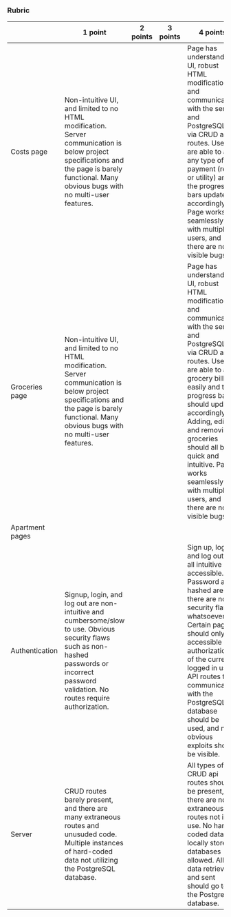 ### Rubric

|                 | 1 point                                                                                                                                                                                         | 2 points | 3 points | 4 points                                                                                                                                                                                                                                                                                                                                                                        |
|-----------------|-------------------------------------------------------------------------------------------------------------------------------------------------------------------------------------------------|----------|----------|---------------------------------------------------------------------------------------------------------------------------------------------------------------------------------------------------------------------------------------------------------------------------------------------------------------------------------------------------------------------------------|
| Costs page      | Non-intuitive UI, and limited to no HTML modification. Server communication is below project specifications and the page is barely functional. Many obvious bugs with no multi-user features.   |          |          | Page has understandable UI, robust HTML modification, and communicates with the server and PostgreSQL db via CRUD api routes. Users are able to add any type of payment (rent or utility) and the progress bars update accordingly. Page works seamlessly with multiple users, and there are no visible bugs.                                                                   |
| Groceries page  | Non-intuitive UI, and limited to no HTML modification. Server communication is below project specifications and the page is barely functional. Many obvious bugs with no multi-user features.   |          |          | Page has understandable UI, robust HTML modification, and communicates with the server and PostgreSQL db via CRUD api routes. Users are able to add grocery bills easily and the progress bar should update accordingly. Adding, editing, and removing groceries should all be quick and intuitive. Page works seamlessly with multiple users, and there are no visible bugs.   |
| Apartment pages |                                                                                                                                                                                                 |          |          |                                                                                                                                                                                                                                                                                                                                                                                 |
| Authentication  | Signup, login, and log out are non-intuitive and cumbersome/slow to use. Obvious security flaws such as non-hashed passwords or incorrect password validation. No routes require authorization. |          |          | Sign up, log in, and log out are all intuitive and accessible. Password are hashed are there are no security flaws whatsoever. Certain pages should only be accessible via authorization of the currently logged in user. API routes to communicate with the PostgreSQL database should be used, and no obvious exploits should be visible.                                     |
| Server          | CRUD routes barely present, and there are many extraneous routes and unusuded code. Multiple instances of hard-coded data not utilizing the PostgreSQL database. |          |          | All types of CRUD api routes should be present, and there are no extraneous routes not in use. No hard-coded data or locally stored databases allowed. All data retrieved and sent should go to the PostgreSQL database.                                                                                                                                                        |

